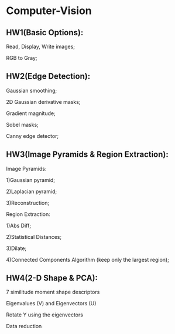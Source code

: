 # Computer-Vision

## HW1(Basic Options): 
Read, Display, Write images; 

RGB to Gray;

## HW2(Edge Detection): 
Gaussian smoothing; 

2D Gaussian derivative masks; 

Gradient magnitude; 

Sobel masks; 

Canny edge detector;

## HW3(Image Pyramids & Region Extraction): 

Image Pyramids: 

1)Gaussian pyramid;

2)Laplacian pyramid;

3)Reconstruction; 

Region Extraction:

1)Abs Diff;

2)Statistical Distances;

3)Dilate;

4)Connected Components Algorithm (keep only the largest region);

## HW4(2-D Shape & PCA): 

7 similitude moment shape descriptors

Eigenvalues (V) and Eigenvectors (U)

Rotate Y using the eigenvectors

Data reduction
